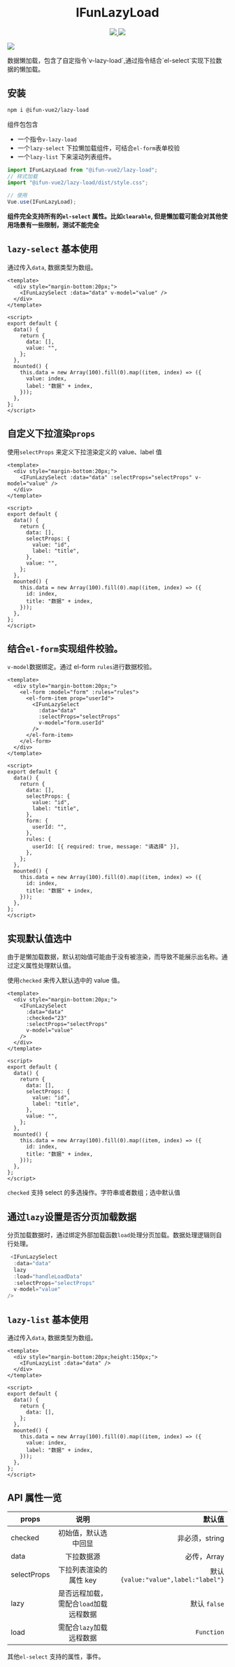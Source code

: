 <br />

<h1 align="center">IFunLazyLoad</h1>
<p align='center'>
    <a href="https://github.com/ifun-team/ifun-vue2/tree/main/packages/lazy-load">
        <img src="https://img.shields.io/npm/v/@ifun-vue2/lazy-load" />
    </a>
    <a href="https://github.com/ifun-team/ifun-vue2/tree/main/packages/lazy-load#license">
        <img src="https://img.shields.io/npm/l/@ifun-vue2/lazy-load" />
    </a>
</p>
<a href="https://github.com/ifun-team/ifun-vue2/actions/workflows/main.yml">
        <img src="https://github.com/ifun-team/ifun-vue2/actions/workflows/main.yml/badge.svg" />
    </a>

<br />
<p>数据懒加载，包含了自定指令`v-lazy-load`,通过指令结合`el-select`实现下拉数据的懒加载。</p>

## 安装

```sh
npm i @ifun-vue2/lazy-load
```

组件包包含

- 一个指令`v-lazy-load`
- 一个`lazy-select` 下拉懒加载组件，可结合`el-form`表单校验
- 一个`lazy-list` 下来滚动列表组件。

```js
import IFunLazyLoad from "@ifun-vue2/lazy-load";
// 样式加载
import "@ifun-vue2/lazy-load/dist/style.css";

// 使用
Vue.use(IFunLazyLoad);
```

**组件完全支持所有的`el-select` 属性。比如`clearable`, 但是懒加载可能会对其他使用场景有一些限制，测试不能完全**

## `lazy-select` 基本使用

通过传入`data`, 数据类型为数组。

```vue
<template>
  <div style="margin-bottom:20px;">
    <IFunLazySelect :data="data" v-model="value" />
  </div>
</template>

<script>
export default {
  data() {
    return {
      data: [],
      value: "",
    };
  },
  mounted() {
    this.data = new Array(100).fill(0).map((item, index) => ({
      value: index,
      label: "数据" + index,
    }));
  },
};
</script>
```

## 自定义下拉渲染`props`

使用`selectProps` 来定义下拉渲染定义的 value、label 值

```vue
<template>
  <div style="margin-bottom:20px;">
    <IFunLazySelect :data="data" :selectProps="selectProps" v-model="value" />
  </div>
</template>

<script>
export default {
  data() {
    return {
      data: [],
      selectProps: {
        value: "id",
        label: "title",
      },
      value: "",
    };
  },
  mounted() {
    this.data = new Array(100).fill(0).map((item, index) => ({
      id: index,
      title: "数据" + index,
    }));
  },
};
</script>
```

## 结合`el-form`实现组件校验。

`v-model`数据绑定。通过 el-form `rules`进行数据校验。

```vue
<template>
  <div style="margin-bottom:20px;">
    <el-form :model="form" :rules="rules">
      <el-form-item prop="userId">
        <IFunLazySelect
          :data="data"
          :selectProps="selectProps"
          v-model="form.userId"
        />
      </el-form-item>
    </el-form>
  </div>
</template>

<script>
export default {
  data() {
    return {
      data: [],
      selectProps: {
        value: "id",
        label: "title",
      },
      form: {
        userId: "",
      },
      rules: {
        userId: [{ required: true, message: "请选择" }],
      },
    };
  },
  mounted() {
    this.data = new Array(100).fill(0).map((item, index) => ({
      id: index,
      title: "数据" + index,
    }));
  },
};
</script>
```

## 实现默认值选中

由于是懒加载数据，默认初始值可能由于没有被渲染，而导致不能展示出名称。通过定义属性处理默认值。

使用`checked` 来传入默认选中的 value 值。

```vue
<template>
  <div style="margin-bottom:20px;">
    <IFunLazySelect
      :data="data"
      :checked="23"
      :selectProps="selectProps"
      v-model="value"
    />
  </div>
</template>

<script>
export default {
  data() {
    return {
      data: [],
      selectProps: {
        value: "id",
        label: "title",
      },
      value: "",
    };
  },
  mounted() {
    this.data = new Array(100).fill(0).map((item, index) => ({
      id: index,
      title: "数据" + index,
    }));
  },
};
</script>
```

`checked` 支持 select 的多选操作。字符串或者数组；选中默认值

## 通过`lazy`设置是否分页加载数据

分页加载数据时，通过绑定外部加载函数`load`处理分页加载。数据处理逻辑则自行处理。

```js
 <IFunLazySelect
  :data="data"
  lazy
  :load="handleLoadData"
  :selectProps="selectProps"
  v-model="value"
/>
```

## `lazy-list` 基本使用

通过传入`data`, 数据类型为数组。

```vue
<template>
  <div style="margin-bottom:20px;height:150px;">
    <IFunLazyList :data="data" />
  </div>
</template>

<script>
export default {
  data() {
    return {
      data: [],
    };
  },
  mounted() {
    this.data = new Array(100).fill(0).map((item, index) => ({
      value: index,
      label: "数据" + index,
    }));
  },
};
</script>
```

## API 属性一览

| props       |                  说明                  |                              默认值 |
| ----------- | :------------------------------------: | ----------------------------------: |
| checked     |          初始值，默认选中回显          |                      非必须，string |
| data        |               下拉数据源               |                         必传，Array |
| selectProps |         下拉列表渲染的属性 key         | 默认`{value:"value",label:"label"}` |
| lazy        | 是否远程加载，需配合`load`加载远程数据 |                        默认 `false` |
| load        |        需配合`lazy`加载远程数据        |                          `Function` |

其他`el-select` 支持的属性，事件。
